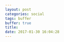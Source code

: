 ```yaml
---
layout: post
categories: social
tags: buffer
buffer: true
title: 
date: 2017-01-30 16:04:28
---
```


